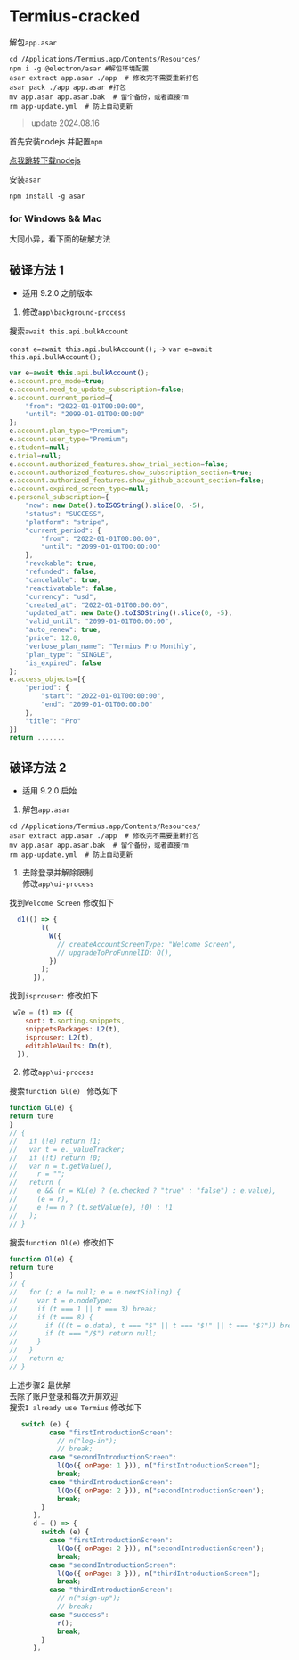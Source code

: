 # Termius-cracked

解包`app.asar`
```shell
cd /Applications/Termius.app/Contents/Resources/
npm i -g @electron/asar #解包环境配置
asar extract app.asar ./app  # 修改完不需要重新打包
asar pack ./app app.asar #打包
mv app.asar app.asar.bak  # 留个备份，或者直接rm
rm app-update.yml  # 防止自动更新
```

> update 2024.08.16

首先安装nodejs 并配置`npm`<br/>

[点我跳转下载nodejs](https://nodejs.cn/download) 

安装`asar`
```shell
npm install -g asar
```
### for Windows && Mac

大同小异，看下面的破解方法

## 破译方法 1 
- 适用 9.2.0 之前版本

1. 修改`app\background-process`

搜索`await this.api.bulkAccount`

`const e=await this.api.bulkAccount();` -> `var e=await this.api.bulkAccount();`

```js
var e=await this.api.bulkAccount();
e.account.pro_mode=true;
e.account.need_to_update_subscription=false;
e.account.current_period={
    "from": "2022-01-01T00:00:00",
    "until": "2099-01-01T00:00:00"
};
e.account.plan_type="Premium";
e.account.user_type="Premium";
e.student=null;
e.trial=null;
e.account.authorized_features.show_trial_section=false;
e.account.authorized_features.show_subscription_section=true;
e.account.authorized_features.show_github_account_section=false;
e.account.expired_screen_type=null;
e.personal_subscription={
    "now": new Date().toISOString().slice(0, -5),
    "status": "SUCCESS",
    "platform": "stripe",
    "current_period": {
        "from": "2022-01-01T00:00:00",
        "until": "2099-01-01T00:00:00"
    },
    "revokable": true,
    "refunded": false,
    "cancelable": true,
    "reactivatable": false,
    "currency": "usd",
    "created_at": "2022-01-01T00:00:00",
    "updated_at": new Date().toISOString().slice(0, -5),
    "valid_until": "2099-01-01T00:00:00",
    "auto_renew": true,
    "price": 12.0,
    "verbose_plan_name": "Termius Pro Monthly",
    "plan_type": "SINGLE",
    "is_expired": false
};
e.access_objects=[{
    "period": {
        "start": "2022-01-01T00:00:00",
        "end": "2099-01-01T00:00:00"
    },
    "title": "Pro"
}]
return .......
```

## 破译方法 2
- 适用 9.2.0 启始

1. 解包`app.asar`
```shell
cd /Applications/Termius.app/Contents/Resources/
asar extract app.asar ./app  # 修改完不需要重新打包
mv app.asar app.asar.bak  # 留个备份，或者直接rm
rm app-update.yml  # 防止自动更新
```

1. 去除登录并解除限制<br>修改`app\ui-process`

找到`Welcome Screen`
修改如下
```js
  d1(() => {
        l(
          W({
            // createAccountScreenType: "Welcome Screen",
            // upgradeToProFunnelID: O(),
          })
        );
      }),
```

找到`isprouser:`
修改如下

```js
 w7e = (t) => ({
    sort: t.sorting.snippets,
    snippetsPackages: L2(t),
    isprouser: L2(t),
    editableVaults: Dn(t),
  }),
```

2. 修改`app\ui-process`

搜索`function Gl(e) `
修改如下
```js
function GL(e) {
return ture
}
// {
//   if (!e) return !1;
//   var t = e._valueTracker;
//   if (!t) return !0;
//   var n = t.getValue(),
//     r = "";
//   return (
//     e && (r = KL(e) ? (e.checked ? "true" : "false") : e.value),
//     (e = r),
//     e !== n ? (t.setValue(e), !0) : !1
//   );
// }
```

搜索`function Ol(e)`
修改如下
```js
function Ol(e) {
return ture
}
// {
//   for (; e != null; e = e.nextSibling) {
//     var t = e.nodeType;
//     if (t === 1 || t === 3) break;
//     if (t === 8) {
//       if (((t = e.data), t === "$" || t === "$!" || t === "$?")) break;
//       if (t === "/$") return null;
//     }
//   }
//   return e;
// }
```
上述步骤2 最优解<br>
去除了账户登录和每次开屏欢迎<br>
搜索`I already use Termius`
修改如下
```js
   switch (e) {
          case "firstIntroductionScreen":
            // n("log-in");
            // break;
          case "secondIntroductionScreen":
            l(Qo({ onPage: 1 })), n("firstIntroductionScreen");
            break;
          case "thirdIntroductionScreen":
            l(Qo({ onPage: 2 })), n("secondIntroductionScreen");
            break;
        }
      },
      d = () => {
        switch (e) {
          case "firstIntroductionScreen":
            l(Qo({ onPage: 2 })), n("secondIntroductionScreen");
            break;
          case "secondIntroductionScreen":
            l(Qo({ onPage: 3 })), n("thirdIntroductionScreen");
            break;
          case "thirdIntroductionScreen":
            // n("sign-up");
            // break;
          case "success":
            r();
            break;
        }
      },
```
